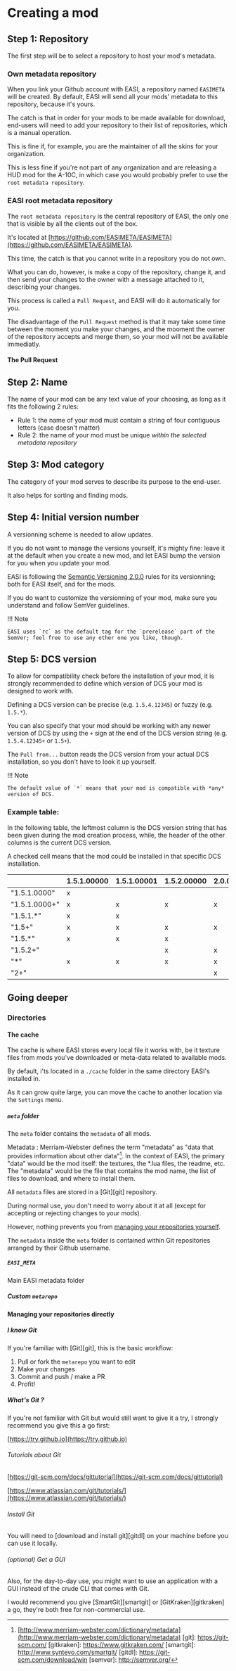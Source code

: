 # Creating a mod

## Step 1: Repository

The first step will be to select a repository to host your mod's metadata.

### Own metadata repository

When you link your Github account with EASI, a repository named `EASIMETA` will be created. By default, EASI will send all your mods' metadata to this repository, because it's yours.

The catch is that in order for your mods to be made available for download, end-users will need to add your repository to their list of repositories, which is a manual operation.

This is fine if, for example, you are the maintainer of all the skins for your organization.

This is less fine if you're not part of any organization and are releasing a HUD mod for the A-10C, in which case you would probably prefer to use the `root metadata repository`.

### EASI root metadata repository

The `root metadata repository` is the central repository of EASI, the only one that is visible by all the clients out of the box.

It's located at [https://github.com/EASIMETA/EASIMETA](https://github.com/EASIMETA/EASIMETA).

This time, the catch is that you cannot write in a repository you do not own.

What you can do, however, is make a copy of the repository, change it, and then send your changes to the owner with a message attached to it, describing your changes.

This process is called a `Pull Request`, and EASI will do it automatically for you.

The disadvantage of the `Pull Request` method is that it may take some time between the moment you make your changes, and the mooment the owner of the repository accepts and merge them, so your mod will not be available immediatly.

#### The Pull Request

## Step 2: Name

The name of your mod can be any text value of your choosing, as long as it fits the following 2 rules:

* Rule 1: the name of your mod must contain a string of four contiguous letters (case doesn't matter)
* Rule 2: the name of your mod must be unique *within the selected metadata repository*

## Step 3: Mod category

The category of your mod serves to describe its purpose to the end-user.

It also helps for sorting and finding mods.

## Step 4: Initial version number

A versionning scheme is needed to allow updates.

If you do not want to manage the versions yourself, it's mighty fine: leave it at the default when you create a new mod, and let EASI bump the version for you when you update your mod.

EASI is following the [Semantic Versioning 2.0.0](semver) rules for its versionning; both for EASI itself, and for the mods.

If you do want to customize the versionning of your mod, make sure you understand and follow SemVer guidelines.

!!! Note

    EASI uses `rc` as the default tag for the `prerelease` part of the SemVer; feel free to use any other one you like, though.
    
## Step 5: DCS version

To allow for compatibility check before the installation of your mod, it is strongly recommended to define which version of DCS your mod is designed to work with.
  
Defining a DCS version can be precise (e.g. `1.5.4.12345`) or fuzzy (e.g. `1.5.*`).

You can also specify that your mod should be working with any newer version of DCS by using the `+` sign at the end of the DCS version string (e.g. `1.5.4.12345+` or `1.5+`).
 
The `Pull from...` button reads the DCS version from your actual DCS installation, so you don't have to look it up yourself.

!!! Note

    The default value of `*` means that your mod is compatible with *any* version of DCS.
    
### Example table:

In the following table, the leftmost column is the DCS version string that has been given during the mod creation process, while, the header of the other columns is the current DCS version.

A checked cell means that the mod could be installed in that specific DCS installation.
    
|               	| 1.5.1.00000 	| 1.5.1.00001 	| 1.5.2.00000 	| 2.0.0.00000 	|
|---------------	|-------------	|-------------	|-------------	|-------------	|
| "1.5.1.0000"  	| x           	|             	|             	|             	|
| "1.5.1.0000+" 	| x           	| x           	| x           	| x           	|
| "1.5.1.*"     	| x           	| x           	|             	|             	|
| "1.5+"        	| x           	| x           	| x           	| x           	|
| "1.5.*"       	| x           	| x           	| x           	|             	|
| "1.5.2+"      	|             	|             	| x           	| x           	|
| "*"           	| x           	| x           	| x           	| x           	|
| "2+"          	|             	|             	|             	| x           	|

## Going deeper

### Directories

#### The cache

The cache is where EASI stores every local file it works with, be it texture files from mods you've downloaded or meta-data related to available mods.

By default, i'ts located in a `./cache` folder in the same directory EASI's installed in.

As it can grow quite large, you can move the cache to another location via the `Settings` menu.

##### `meta` folder

The `meta` folder contains the `metadata` of all mods.

Metadata
:   Merriam-Webster defines the term "metadata" as "data that provides information about other data"[^1]. In the context of EASI, the primary "data" would be the mod itself: the textures, the *.lua files, the readme, etc. The "metadata" would be the file that contains the mod name, the list of files to download, and where to install them.

All `metadata` files are stored in a [Git][git] repository.

During normal use, you don't need to worry about it at all (except for accepting or rejecting changes to your mods).

However, nothing prevents you from [managing your repositories yourself](#managing-your-repositories).

The `metadata` inside the `meta` folder is contained within Git repositories arranged by their Github username.

##### `EASI_META`

Main EASI metadata folder

##### Custom `metarepo`


#### Managing your repositories directly

##### I know Git

If you're familiar with [Git][git], this is the basic workflow:

1. Pull or fork the `metarepo` you want to edit
2. Make your changes
3. Commit and push / make a PR
4. Profit!

##### What's Git ?

If you're not familiar with Git but would still want to give it a try, I strongly recommend you give this a go first:

[https://try.github.io](https://try.github.io)

###### Tutorials about Git

[https://git-scm.com/docs/gittutorial](https://git-scm.com/docs/gittutorial)

[https://www.atlassian.com/git/tutorials/](https://www.atlassian.com/git/tutorials/)

###### Install Git

You will need to [download and install git][gitdl] on your machine before you can use it locally.

###### (optional) Get a GUI

Also, for the day-to-day use, you might want to use an application with a GUI instead of the crude CLI that comes with Git.

I would recommend you give [SmartGit][smartgit] or [GitKraken][gitkraken] a go, they're both free for non-commercial use.


[^1]: [http://www.merriam-webster.com/dictionary/metadata](http://www.merriam-webster.com/dictionary/metadata)
[git]: https://git-scm.com/
[gitkraken]: https://www.gitkraken.com/
[smartgit]: http://www.syntevo.com/smartgit/
[gitdl]: https://git-scm.com/download/win
[semver]: http://semver.org/